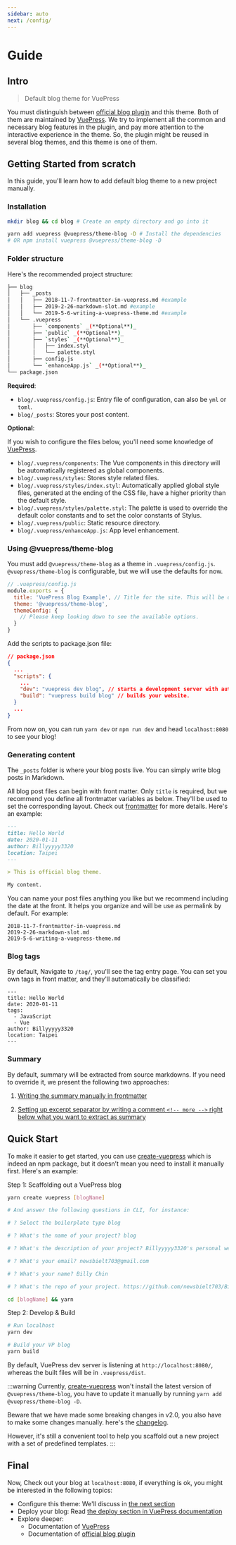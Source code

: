 ```yaml
---
sidebar: auto
next: /config/
---
```


# Guide


## Intro

> Default blog theme for VuePress 

You must distinguish between [official blog plugin](https://vuepress-plugin-blog.billyyyyy3320.com/) and this theme. Both of them are maintained by [VuePress](https://vuepress.vuejs.org/). We try to implement all the common and necessary blog features in the plugin, and pay more attention to the interactive experience in the theme. So, the plugin might be reused in several blog themes, and this theme is one of them.



## Getting Started from scratch

In this guide, you'll learn how to add default blog theme to a new project manually.

### Installation

```bash
mkdir blog && cd blog # Create an empty directory and go into it

yarn add vuepress @vuepress/theme-blog -D # Install the dependencies
# OR npm install vuepress @vuepress/theme-blog -D
```
### Folder structure

Here's the recommended project structure:
```bash
├── blog
│   ├── _posts
│   │   ├── 2018-11-7-frontmatter-in-vuepress.md #example
│   │   ├── 2019-2-26-markdown-slot.md #example
│   │   └── 2019-5-6-writing-a-vuepress-theme.md #example
│   └── .vuepress
│       ├── `components` _(**Optional**)_
│       ├── `public` _(**Optional**)_
│       ├── `styles` _(**Optional**)_
│       │   ├── index.styl
│       │   └── palette.styl
│       ├── config.js
│       └── `enhanceApp.js` _(**Optional**)_
└── package.json
```

**Required**:

- `blog/.vuepress/config.js`: Entry file of configuration, can also be `yml` or `toml`.
- `blog/_posts`: Stores your post content.

**Optional**:


If you wish to configure the files below, you'll need some knowledge of [VuePress](https://vuepress.vuejs.org/).

- `blog/.vuepress/components`: The Vue components in this directory will be automatically registered as global components.
- `blog/.vuepress/styles`: Stores style related files.
- `blog/.vuepress/styles/index.styl`: Automatically applied global style files, generated at the ending of the CSS file, have a higher priority than the default style.
- `blog/.vuepress/styles/palette.styl`: The palette is used to override the default color constants and to set the color constants of Stylus.
- `blog/.vuepress/public`: Static resource directory.
- `blog/.vuepress/enhanceApp.js`: App level enhancement.


### Using @vuepress/theme-blog

You must add `@vuepress/theme-blog` as a theme in `.vuepress/config.js`. `@vuepress/theme-blog` is configurable, but we will use the defaults for now.

```js
// .vuepress/config.js
module.exports = {
  title: 'VuePress Blog Example', // Title for the site. This will be displayed in the navbar.
  theme: '@vuepress/theme-blog',
  themeConfig: {
    // Please keep looking down to see the available options.
  }
}
```
Add the scripts to package.json file:
```json
// package.json
{
  ...
  "scripts": {
    ...
    "dev": "vuepress dev blog", // starts a development server with automatic reload.
    "build": "vuepress build blog" // builds your website.
  }
  ...
}
```

From now on, you can run `yarn dev` or `npm run dev` and head `localhost:8080` to see your blog!

### Generating content

The `_posts` folder is where your blog posts live. You can simply write blog posts in Markdown.

All blog post files can begin with front matter. Only `title` is required, but we recommend you define all frontmatter variables as below. They'll be used to set the corresponding layout. Check out [frontmatter](config/front-matter) for more details. Here's an example:
```md
---
title: Hello World
date: 2020-01-11
author: Billyyyyy3320
location: Taipei  
---

> This is official blog theme.

My content.
```
You can name your post files anything you like but we recommend including the date at the front.
It helps you organize and will be use as permalink by default. For example:

```
2018-11-7-frontmatter-in-vuepress.md 
2019-2-26-markdown-slot.md 
2019-5-6-writing-a-vuepress-theme.md 
```

### Blog tags

By default, Navigate to `/tag/`, you'll see the tag entry page.
You can set you own tags in front matter, and they'll automatically be classified:

```yaml{4-6}
---
title: Hello World
date: 2020-01-11
tags: 
  - JavaScript
  - Vue
author: Billyyyyy3320
location: Taipei  
---
```

### Summary

By default, summary will be extracted from source markdowns. If you need to override it, we present the following two approaches:

1. [Writing the summary manually in frontmatter](./config/front-matter.md#summary)

2. [Setting up excerpt separator by writing a comment `<!-- more -->` right below what you want to extract as summary](https://vuepress.vuejs.org/theme/writing-a-theme.html#content-excerpt)

## Quick Start

To make it easier to get started, you can use [create-vuepress](https://github.com/vuepressjs/create-vuepress) which is indeed an npm package, but it doesn’t mean you need to install it manually first. Here's an example:

Step 1: Scaffolding out a VuePress blog
```bash
yarn create vuepress [blogName]

# And answer the following questions in CLI, for instance:

# ? Select the boilerplate type blog

# ? What's the name of your project? blog

# ? What's the description of your project? Billyyyyy3320's personal website

# ? What's your email? newsbielt703@gmail.com

# ? What's your name? Billy Chin

# ? What's the repo of your project. https://github.com/newsbielt703/Billy

cd [blogName] && yarn
```

Step 2: Develop & Build

```bash
# Run localhost
yarn dev

# Build your VP blog
yarn build
```

By default, VuePress dev server is listening at `http://localhost:8080/`, whereas the built files will be in `.vuepress/dist`.

:::warning
Currently, [create-vuepress](https://github.com/vuepressjs/create-vuepress) won't install the latest version of `@vuepress/theme-blog`, you have to update it manually by running `yarn add @vuepress/theme-blog -D`. 

Beware that we have made some breaking changes in v2.0, you also have to make some changes manually. here's the [changelog](https://github.com/vuepressjs/vuepress-theme-blog/releases/tag/v2.0.0).

However, it's still a convenient tool to help you scaffold out a new project with a set of predefined templates.
:::

## Final

Now, Check out your blog at `localhost:8080`, if everything is ok, you might be interested in the following topics:

- Configure this theme: We'll discuss in [the next section](../config)
- Deploy your blog: Read [the deploy section in VuePress documentation](https://vuepress.vuejs.org/guide/deploy.html)
- Explore deeper: 
  - Documentation of [VuePress](https://vuepress.vuejs.org/)
  - Documentation of [official blog plugin](https://vuepress-plugin-blog.billyyyyy3320.com/)
